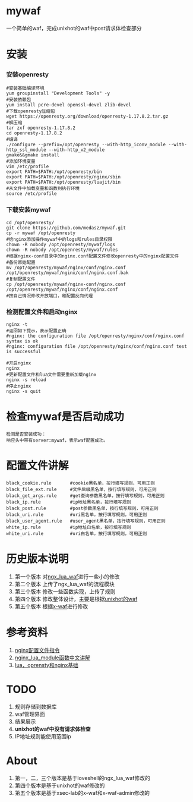 # mywaf
一个简单的waf，完成unixhot的waf中post请求体检查部分

# 安装
### 安装openresty
```shell
#安装基础编译环境
yum groupinstall "Development Tools" -y
#安装依赖包
yum install pcre-devel openssl-devel zlib-devel
#下载openresty压缩包
wget https://openresty.org/download/openresty-1.17.8.2.tar.gz
#解压缩
tar zxf openresty-1.17.8.2
cd openresty-1.17.8.2
#编译
./configure --prefix=/opt/openresty --with-http_iconv_module --with-http_ssl_module --with-http_v2_module
gmake&&gmake install
#添加环境变量
vim /etc/profile
export PATH=$PATH:/opt/openresty/bin
export PATH=$PATH:/opt/openresty/nginx/sbin
export PATH=$PATH:/opt/openresty/luajit/bin
#从文件中加载变量和函数到执行环境
source /etc/profile
```

### 下载安装mywaf
```shell
cd /opt/openresty/
git clone https://github.com/medasz/mywaf.git
cp -r mywaf /opt/openresty
#给nginx添加操作mywaf中的logs和rules目录权限
chown -R nobody /opt/openresty/mywaf/logs
chown -R nobody /opt/openresty/mywaf/rules
#根据nginx-conf目录中的nginx.conf配置文件修改openresty中的nginx配置文件
#备份原始配置
mv /opt/openresty/mywaf/nginx/conf/nginx.conf /opt/openresty/mywaf/nginx/conf/nginx.conf.bak
#复制配置文件
cp /opt/openresty/mywaf/nginx-conf/nginx.conf /opt/openresty/mywaf/nginx/conf/nginx.conf 
#按自己情况修改开放端口，和配置反向代理
```
### 检测配置文件和启动nginx
```shell
nginx -t
#返回如下提示，表示配置正确
#nginx: the configuration file /opt/openresty/nginx/conf/nginx.conf syntax is ok
#nginx: configuration file /opt/openresty/nginx/conf/nginx.conf test is successful

#开启nginx
nginx
#更新配置文件和lua文件需要重新加载nginx
nginx -s reload
#停止nginx
nginx -s quit
```

# 检查mywaf是否启动成功
```shell
检测是否安装成功：
响应头中带有server:mywaf，表示waf配置成功。
```

# 配置文件讲解
```
black_cookie.rule 		#cookie黑名单，按行填写规则，可用正则
black_file_ext.rule 	#文件后缀黑名单，按行填写规则，可用正则
black_get_args.rule 	#get查询参数黑名单，按行填写规则，可用正则
black_ip.rule 			#ip地址黑名单，按行填写规则
black_post.rule 		#post参数黑名单，按行填写规则，可用正则
black_uri.rule 			#uri黑名单，按行填写规则，可用正则
black_user_agent.rule 	#user_agent黑名单，按行填写规则，可用正则
white_ip.rule 			#ip地址白名单，按行填写规则
white_uri.rule 			#uri白名单，按行填写规则，可用正则
```

# 历史版本说明
1. 第一个版本
对[ngx_lua_waf](https://github.com/loveshell/ngx_lua_waf)进行一些小的修改
2. 第二个版本
上传了ngx_lua_waf的流程模块
3. 第三个版本
修改一些函数实现，上传了规则
4. 第四个版本
修改整体设计，主要是根据[unixhot的waf](https://github.com/unixhot/waf.git)
5. 第五个版本
根据[x-waf](https://github.com/xsec-lab/x-waf)进行修改

# 参考资料
1. [nginx配置文件指令](https://nginx.org/en/docs/)
2. [nginx_lua_module函数中文讲解](https://github.com/iresty/nginx-lua-module-zh-wiki)
3. [lua，oprensty和nginx基础](https://moonbingbing.gitbooks.io/openresty-best-practices/content/)

# TODO
1. 规则存储到数据库
2. waf管理界面
3. 结果展示
4. <b>unixhot的waf中没有请求体检查</b>
5. IP地址规则能使用范围ip

# About
1. 第一，二，三个版本是基于loveshell的ngx_lua_waf修改的
2. 第四个版本是基于unixhot的waf修改的
3. 第五个版本是基于xsec-lab的x-waf和x-waf-admin修改的